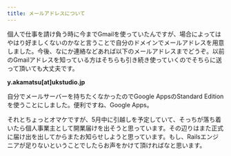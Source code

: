 ```yaml
---
title: メールアドレスについて
---
```

個人で仕事を請け負う時に今までGmailを使っていたんですが、場合によってはやはり好ましくないのかなと言うことで自分のドメインでメールアドレスを用意しました。今後、なにか連絡などあれば以下のメールアドレスまでどうぞ。以前のGmailアドレスを知っている方はそちらも引き続き使っていくのでそちらに送って頂いても大丈夫です。

<strong>y.akamatsu[at]ukstudio.jp</strong>

自分でメールサーバーを持ちたくなかったのでGoogle AppsのStandard Editionを使うことにしました。便利ですね、Google Apps。

それとちょっとオマケですが、5月中に引越しを予定していて、そっちが落ち着いたら個人事業主として開業届けを出そうと思っています。その辺りはまた正式に届け出を出してからまたお知らせしようと思っています。もし、Railsエンジニアが足りないということでしたらお声をかけて頂ければなと思います。
